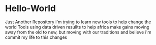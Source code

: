 # Hello-World
Just Another Repository
i'm trying to learn new tools to help change the world
Tools using data driven resullts to help africa make gains
moving away from the old to new, but moving with our traditions and believe
i'm commit my life to this changes
